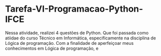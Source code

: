# Tarefa-VI-Programacao-Python-IFCE
Nessa atividade, realizei 4 questões de Python. Que foi passada como atiidae do curso Técnico em Informática, especificamente na disciplina de Lógica de programação. Com a finalidade de aperfeiçoar meus conhecimentos em Lógica de programação, e 
